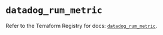 # `datadog_rum_metric`

Refer to the Terraform Registry for docs: [`datadog_rum_metric`](https://registry.terraform.io/providers/datadog/datadog/3.68.0/docs/resources/rum_metric).

